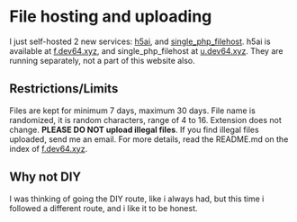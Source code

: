 # File hosting and uploading
I just self-hosted 2 new services: [h5ai](https://github.com/lrsjng/h5ai), and [single_php_filehost](https://github.com/Rouji/single_php_filehost). h5ai is available at [f.dev64.xyz](https://f.dev64.xyz), and single_php_filehost at [u.dev64.xyz](https://u.dev64.xyz). They are running separately, not a part of this website also.

## Restrictions/Limits
Files are kept for minimum 7 days, maximum 30 days. File name is randomized, it is random characters, range of 4 to 16. Extension does not change. **PLEASE DO NOT upload illegal files**. If you find illegal files uploaded, send me an email. For more details, read the README.md on the index of [f.dev64.xyz](https://f.dev64.xyz/).

## Why not DIY
I was thinking of going the DIY route, like i always had, but this time i followed a different route, and i like it to be honest.

